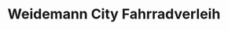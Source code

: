 ---
title: "Weidemann City Fahrradverleih"
url: /ueberlingen/weidemann-city-fahrradverleih/
shop: Fahrrad
---